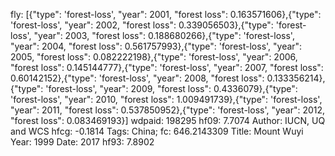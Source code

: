 fly: [{"type": 'forest-loss', "year": 2001, "forest loss": 0.163571606},{"type": 'forest-loss', "year": 2002, "forest loss": 0.339056503},{"type": 'forest-loss', "year": 2003, "forest loss": 0.188680266},{"type": 'forest-loss', "year": 2004, "forest loss": 0.561757993},{"type": 'forest-loss', "year": 2005, "forest loss": 0.082222198},{"type": 'forest-loss', "year": 2006, "forest loss": 0.145144777},{"type": 'forest-loss', "year": 2007, "forest loss": 0.60142152},{"type": 'forest-loss', "year": 2008, "forest loss": 0.133356214},{"type": 'forest-loss', "year": 2009, "forest loss": 0.4336079},{"type": 'forest-loss', "year": 2010, "forest loss": 1.009491739},{"type": 'forest-loss', "year": 2011, "forest loss": 0.537850952},{"type": 'forest-loss', "year": 2012, "forest loss": 0.083469193}]
wdpaid: 198295
hf09: 7.7074
Author: IUCN, UQ and WCS
hfcg: -0.1814
Tags: China;
fc: 646.2143309
Title: Mount Wuyi
Year: 1999
Date: 2017
hf93: 7.8902
